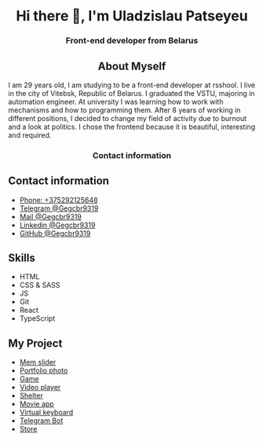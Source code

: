 <h1 align="center"> Hi there 👋, I'm Uladzislau Patseyeu </h1>
<h3 align="center"> Front-end developer from Belarus</h3>

<h2 align="center"> About Myself </h2>
<p> I am 29 years old, I am studying to be a front-end developer at rsshool. I live in the city of Vitebsk, Republic of Belarus. I graduated the VSTU, majoring in automation engineer. At university I was learning how to work with mechanisms and how to programming them. After 8 years of working in different positions, I decided to change my field of activity due to burnout and a look at politics. I chose the frontend because it is beautiful, interesting and required. </p>

<div>
<div> 
<h3 align="center"> Contact information</h3>
<section class="section contact-info" id="contact">
          <h2 class="h2 h2-contact">Contact information</h2>
          <ul class="contact">
            <li>
              <a class="a" href="tel:+375292125648"><span class="span">Phone: +375292125648</span></a>
            </li>
            <li>
              <a class="a" href="https://t.me/Gegcbr9319"><span class="span">Telegram @Gegcbr9319</span></a>
            </li>
            <li>
              <a class="a" href="mailto:gegcbr9319@gmail.com"><span class="span">Mail @Gegcbr9319</span></a>
            </li>
            <li>
              <a class="a" href="https://linkedin.com/in/gegcbr9319"><span class="span">Linkedin @Gegcbr9319</span></a>
            </li>
            <li>
              <a class="a" href="https://github.com/Gegcbr9319"><span class="span">GitHub @Gegcbr9319</span></a>
            </li>
          </ul>
        </section>
</div>
<div>
<section class="section skills" id="skills">
          <h2 class="h2 h2-skills">Skills</h2>
          <ul class="skill">
            <li><span class="span">HTML</span></li>
            <li><span class="span">CSS &amp; SASS</span></li>
            <li><span class="span">JS</span></li>
            <li><span class="span">Git</span></li>
            <li><span class="span">React</span></li>
            <li><span class="span">TypeScript</span></li>
          </ul>
        </section>
        </div>
        <div> 
        <section class="section project" id="project">
          <h2 class="h2 h2-project">My Project</h2>
          <ul class="project-ul">
            <li>
              <a class="a" href="https://gegcbr9319.github.io/cssMemSlider/cssMemSlider/src/index"><span class="span">Mem slider</span></a>
            </li>
            <li>
              <a class="a" href="https://gegcbr9319.github.io/portfolio-photo/"><span class="span">Portfolio photo</span></a>
            </li>
            <li>
              <a class="a" href="https://gegcbr9319.github.io/gameNS/"><span class="span">Game</span></a>
            </li>
            <li>
              <a class="a" href="https://gegcbr9319.github.io/portfolio-video/"><span class="span">Video player</span></a>
            </li>
            <li>
              <a class="a" href="https://gegcbr9319.github.io/shelter/pages/main/index"><span class="span">Shelter</span></a>
            </li>
            <li>
              <a class="a" href="https://gegcbr9319.github.io/Movie-app/"><span class="span">Movie app</span></a>
            </li>
            <li>
              <a class="a" href="https://gegcbr9319.github.io/virtualKeyboard/src/index"><span class="span">Virtual keyboard</span></a>
            </li>
            <li>
              <a class="a" href="https://t.me/gegcbrBot"><span class="span">Telegram Bot</span></a>
            </li>
            <li>
              <a class="a" href="https://gegcbr9319-onlinestore.netlify.app/"><span class="span">Store</span></a>
            </li>
          </ul>
        </section>
        </div>
</div>
